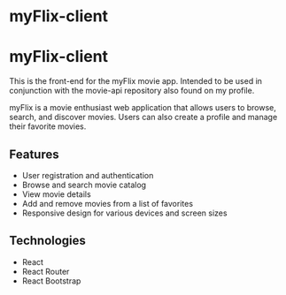 # myFlix-client
 
# myFlix-client

This is the front-end for the myFlix movie app. Intended to be used in conjunction with the movie-api repository also found on my profile.

myFlix is a movie enthusiast web application that allows users to browse, search, and discover movies. Users can also create a profile and manage their favorite movies.

## Features

- User registration and authentication
- Browse and search movie catalog
- View movie details
- Add and remove movies from a list of favorites
- Responsive design for various devices and screen sizes

## Technologies

- React
- React Router
- React Bootstrap

